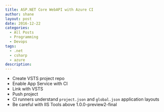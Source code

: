 ```yaml
---
title: ASP.NET Core WebAPI with Azure CI
author: shane
layout: post
date: 2016-12-22
categories:
  - All Posts
  - Programming
  - Devops
tags:
  - .net
  - csharp
  - azure
description:
---
```


-  Create VSTS project repo
-  Enable App Service with CI
-  Link with VSTS
-  Push project
-  CI runners understand `project.json` and `global.json` application layouts
-  Be careful with IIS Tools above 1.0.0-preview2-final
